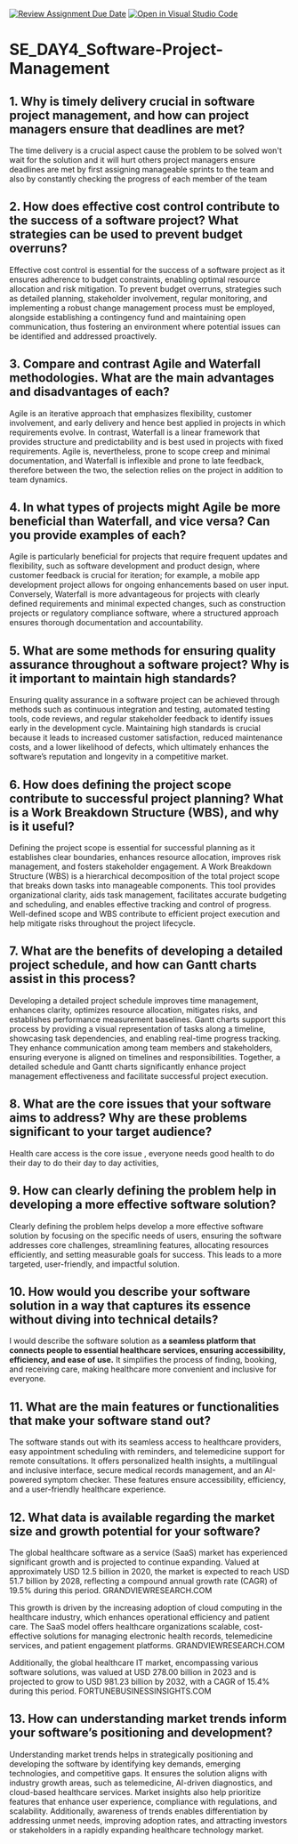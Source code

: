[![Review Assignment Due Date](https://classroom.github.com/assets/deadline-readme-button-22041afd0340ce965d47ae6ef1cefeee28c7c493a6346c4f15d667ab976d596c.svg)](https://classroom.github.com/a/9pw6JKcu)
[![Open in Visual Studio Code](https://classroom.github.com/assets/open-in-vscode-2e0aaae1b6195c2367325f4f02e2d04e9abb55f0b24a779b69b11b9e10269abc.svg)](https://classroom.github.com/online_ide?assignment_repo_id=18455416&assignment_repo_type=AssignmentRepo)
# SE_DAY4_Software-Project-Management
## 1. Why is timely delivery crucial in software project management, and how can project managers ensure that deadlines are met?

The time delivery is a crucial aspect cause the problem to be solved won't wait for the solution and it will hurt others 
project managers ensure deadlines are met by first assigning manageable sprints to the team and also by constantly checking the progress of each member of the team

## 2. How does effective cost control contribute to the success of a software project? What strategies can be used to prevent budget overruns?

Effective cost control is essential for the success of a software project as it ensures adherence to budget constraints, enabling optimal resource allocation and risk mitigation. To prevent budget overruns, strategies such as detailed planning, stakeholder involvement, regular monitoring, and implementing a robust change management process must be employed, alongside establishing a contingency fund and maintaining open communication, thus fostering an environment where potential issues can be identified and addressed proactively.

## 3. Compare and contrast Agile and Waterfall methodologies. What are the main advantages and disadvantages of each?

Agile is an iterative approach that emphasizes flexibility, customer involvement, and early delivery and hence best applied in projects in which requirements evolve. In contrast, Waterfall is a linear framework that provides structure and predictability and is best used in projects with fixed requirements. Agile is, nevertheless, prone to scope creep and minimal documentation, and Waterfall is inflexible and prone to late feedback, therefore between the two, the selection relies on the project in addition to team dynamics.

## 4. In what types of projects might Agile be more beneficial than Waterfall, and vice versa? Can you provide examples of each?

Agile is particularly beneficial for projects that require frequent updates and flexibility, such as software development and product design, where customer feedback is crucial for iteration; for example, a mobile app development project allows for ongoing enhancements based on user input. Conversely, Waterfall is more advantageous for projects with clearly defined requirements and minimal expected changes, such as construction projects or regulatory compliance software, where a structured approach ensures thorough documentation and accountability.

## 5. What are some methods for ensuring quality assurance throughout a software project? Why is it important to maintain high standards?

Ensuring quality assurance in a software project can be achieved through methods such as continuous integration and testing, automated testing tools, code reviews, and regular stakeholder feedback to identify issues early in the development cycle. Maintaining high standards is crucial because it leads to increased customer satisfaction, reduced maintenance costs, and a lower likelihood of defects, which ultimately enhances the software’s reputation and longevity in a competitive market.

## 6. How does defining the project scope contribute to successful project planning? What is a Work Breakdown Structure (WBS), and why is it useful?

Defining the project scope is essential for successful planning as it establishes clear boundaries, enhances resource allocation, improves risk management, and fosters stakeholder engagement. A Work Breakdown Structure (WBS) is a hierarchical decomposition of the total project scope that breaks down tasks into manageable components. This tool provides organizational clarity, aids task management, facilitates accurate budgeting and scheduling, and enables effective tracking and control of progress. Well-defined scope and WBS contribute to efficient project execution and help mitigate risks throughout the project lifecycle.



## 7. What are the benefits of developing a detailed project schedule, and how can Gantt charts assist in this process?

Developing a detailed project schedule improves time management, enhances clarity, optimizes resource allocation, mitigates risks, and establishes performance measurement baselines. Gantt charts support this process by providing a visual representation of tasks along a timeline, showcasing task dependencies, and enabling real-time progress tracking. They enhance communication among team members and stakeholders, ensuring everyone is aligned on timelines and responsibilities. Together, a detailed schedule and Gantt charts significantly enhance project management effectiveness and facilitate successful project execution.


## 8. What are the core issues that your software aims to address? Why are these problems significant to your target audience?
Health care access is the core issue , everyone needs good health to do their day to do their day to day activities, 

## 9. How can clearly defining the problem help in developing a more effective software solution?
Clearly defining the problem helps develop a more effective software solution by focusing on the specific needs of users, ensuring the software addresses core challenges, streamlining features, allocating resources efficiently, and setting measurable goals for success. This leads to a more targeted, user-friendly, and impactful solution.

## 10. How would you describe your software solution in a way that captures its essence without diving into technical details?

I would describe the software solution as **a seamless platform that connects people to essential healthcare services, ensuring accessibility, efficiency, and ease of use.** It simplifies the process of finding, booking, and receiving care, making healthcare more convenient and inclusive for everyone.

## 11. What are the main features or functionalities that make your software stand out?

The software stands out with its seamless access to healthcare providers, easy appointment scheduling with reminders, and telemedicine support for remote consultations. It offers personalized health insights, a multilingual and inclusive interface, secure medical records management, and an AI-powered symptom checker. These features ensure accessibility, efficiency, and a user-friendly healthcare experience.

## 12. What data is available regarding the market size and growth potential for your software?
The global healthcare software as a service (SaaS) market has experienced significant growth and is projected to continue expanding. Valued at approximately USD 12.5 billion in 2020, the market is expected to reach USD 51.7 billion by 2028, reflecting a compound annual growth rate (CAGR) of 19.5% during this period. 
GRANDVIEWRESEARCH.COM

This growth is driven by the increasing adoption of cloud computing in the healthcare industry, which enhances operational efficiency and patient care. The SaaS model offers healthcare organizations scalable, cost-effective solutions for managing electronic health records, telemedicine services, and patient engagement platforms. 
GRANDVIEWRESEARCH.COM

Additionally, the global healthcare IT market, encompassing various software solutions, was valued at USD 278.00 billion in 2023 and is projected to grow to USD 981.23 billion by 2032, with a CAGR of 15.4% during this period. 
FORTUNEBUSINESSINSIGHTS.COM


## 13. How can understanding market trends inform your software’s positioning and development?
Understanding market trends helps in strategically positioning and developing the software by identifying key demands, emerging technologies, and competitive gaps. It ensures the solution aligns with industry growth areas, such as telemedicine, AI-driven diagnostics, and cloud-based healthcare services. Market insights also help prioritize features that enhance user experience, compliance with regulations, and scalability. Additionally, awareness of trends enables differentiation by addressing unmet needs, improving adoption rates, and attracting investors or stakeholders in a rapidly expanding healthcare technology market.
